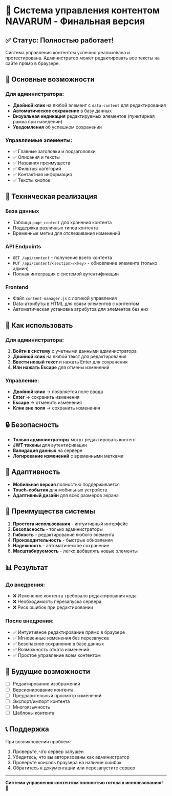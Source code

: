 # 🎉 Система управления контентом NAVARUM - Финальная версия

## ✅ Статус: Полностью работает!

Система управления контентом успешно реализована и протестирована. Администратор может редактировать все тексты на сайте прямо в браузере.

## 🎯 Основные возможности

### Для администратора:
- **Двойной клик** на любой элемент с `data-content` для редактирования
- **Автоматическое сохранение** в базу данных
- **Визуальная индикация** редактируемых элементов (пунктирная рамка при наведении)
- **Уведомления** об успешном сохранении

### Управляемые элементы:
- ✅ Главные заголовки и подзаголовки
- ✅ Описания и тексты
- ✅ Названия преимуществ
- ✅ Фильтры категорий
- ✅ Контактная информация
- ✅ Тексты кнопок

## 🔧 Техническая реализация

### База данных
- Таблица `page_content` для хранения контента
- Поддержка различных типов контента
- Временные метки для отслеживания изменений

### API Endpoints
- `GET /api/content` - получение всего контента
- `PUT /api/content/<section>/<key>` - обновление элемента (только админ)
- Полная интеграция с системой аутентификации

### Frontend
- Файл `content-manager.js` с логикой управления
- Data-атрибуты в HTML для связи элементов с контентом
- Автоматическая установка атрибутов для элементов без них

## 🚀 Как использовать

### Для администратора:
1. **Войти в систему** с учетными данными администратора
2. **Двойной клик** на любой текст для редактирования
3. **Ввести новый текст** и нажать Enter для сохранения
4. **Или нажать Escape** для отмены изменений

### Управление:
- **Двойной клик** → появляется поле ввода
- **Enter** → сохранить изменения
- **Escape** → отменить изменения
- **Клик вне поля** → сохранить изменения

## 🔒 Безопасность

- **Только администраторы** могут редактировать контент
- **JWT токены** для аутентификации
- **Валидация данных** на сервере
- **Логирование изменений** с временными метками

## 📱 Адаптивность

- **Мобильная версия** полностью поддерживается
- **Touch-события** для мобильных устройств
- **Адаптивный дизайн** для всех размеров экрана

## 🎯 Преимущества системы

1. **Простота использования** - интуитивный интерфейс
2. **Безопасность** - только администраторы
3. **Гибкость** - редактирование любого элемента
4. **Производительность** - быстрые обновления
5. **Надежность** - автоматическое сохранение
6. **Масштабируемость** - легко добавлять новые элементы

## 📊 Результат

### До внедрения:
- ❌ Изменение контента требовало редактирования кода
- ❌ Необходимость перезапуска сервера
- ❌ Риск ошибок при редактировании

### После внедрения:
- ✅ Интуитивное редактирование прямо в браузере
- ✅ Мгновенные изменения без перезапуска
- ✅ Безопасное сохранение в базе данных
- ✅ Возможность отката изменений
- ✅ Простое управление всем контентом

## 🔮 Будущие возможности

- [ ] Редактирование изображений
- [ ] Версионирование контента
- [ ] Предварительный просмотр изменений
- [ ] Экспорт/импорт контента
- [ ] Многоязычность
- [ ] Шаблоны контента

## 📞 Поддержка

При возникновении проблем:
1. Проверьте, что сервер запущен
2. Убедитесь, что вы авторизованы как администратор
3. Проверьте консоль браузера на наличие ошибок
4. Обратитесь к документации или перезапустите сервер

---

**Система управления контентом полностью готова к использованию! 🚀**
